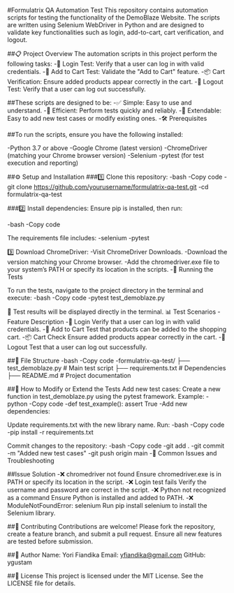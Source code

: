 #Formulatrix QA Automation Test
This repository contains automation scripts for testing the functionality of the DemoBlaze Website. The scripts are written using Selenium WebDriver in Python and are designed to validate key functionalities such as login, add-to-cart, cart verification, and logout.


##📋 Project Overview
The automation scripts in this project perform the following tasks:
-🔑 Login Test: Verify that a user can log in with valid credentials.
-🛒 Add to Cart Test: Validate the "Add to Cart" feature.
-📦 Cart Verification: Ensure added products appear correctly in the cart.
-🚪 Logout Test: Verify that a user can log out successfully.

##These scripts are designed to be:
-✅ Simple: Easy to use and understand.
-🚀 Efficient: Perform tests quickly and reliably.
-🔄 Extendable: Easy to add new test cases or modify existing ones.
-🛠 Prerequisites

##To run the scripts, ensure you have the following installed:

-Python 3.7 or above
-Google Chrome (latest version)
-ChromeDriver (matching your Chrome browser version)
-Selenium
-pytest (for test execution and reporting)

##⚙️ Setup and Installation
###1️⃣ Clone this repository:
-bash
-Copy code
-git clone https://github.com/yourusername/formulatrix-qa-test.git
-cd formulatrix-qa-test

###2️⃣ Install dependencies:
Ensure pip is installed, then run:

-bash
-Copy code

The requirements file includes:
-selenium
-pytest

3️⃣ Download ChromeDriver:
-Visit ChromeDriver Downloads.
-Download the version matching your Chrome browser.
-Add the chromedriver.exe file to your system’s PATH or specify its location in the scripts.
-🚀 Running the Tests

To run the tests, navigate to the project directory in the terminal and execute:
-bash
-Copy code
-pytest test_demoblaze.py

📄 Test results will be displayed directly in the terminal.
📊 Test Scenarios
-Feature	Description
-🔑 Login	Verify that a user can log in with valid credentials.
-🛒 Add to Cart	Test that products can be added to the shopping cart.
-📦 Cart Check	Ensure added products appear correctly in the cart.
-🚪 Logout	Test that a user can log out successfully.


##📁 File Structure
-bash
-Copy code
-formulatrix-qa-test/
├── test_demoblaze.py         # Main test script
├── requirements.txt          # Dependencies
├── README.md                 # Project documentation

##🔧 How to Modify or Extend the Tests
Add new test cases:
Create a new function in test_demoblaze.py using the pytest framework.
Example:
-python
-Copy code
-def test_example():
    assert True
-Add new dependencies:

Update requirements.txt with the new library name.
Run:
-bash
-Copy code
-pip install -r requirements.txt

Commit changes to the repository:
-bash
-Copy code
-git add .
-git commit -m "Added new test cases"
-git push origin main
-🐞 Common Issues and Troubleshooting


##Issue	Solution
-❌ chromedriver not found	Ensure chromedriver.exe is in PATH or specify its location in the script.
-❌ Login test fails	Verify the username and password are correct in the script.
-❌ Python not recognized as a command	Ensure Python is installed and added to PATH.
-❌ ModuleNotFoundError: selenium	Run pip install selenium to install the Selenium library.

##🤝 Contributing
Contributions are welcome!
Please fork the repository, create a feature branch, and submit a pull request.
Ensure all new features are tested before submission.

##👤 Author
Name: Yori Fiandika
Email: yfiandika@gmail.com
GitHub: ygustam

##📜 License
This project is licensed under the MIT License. See the LICENSE file for details.
